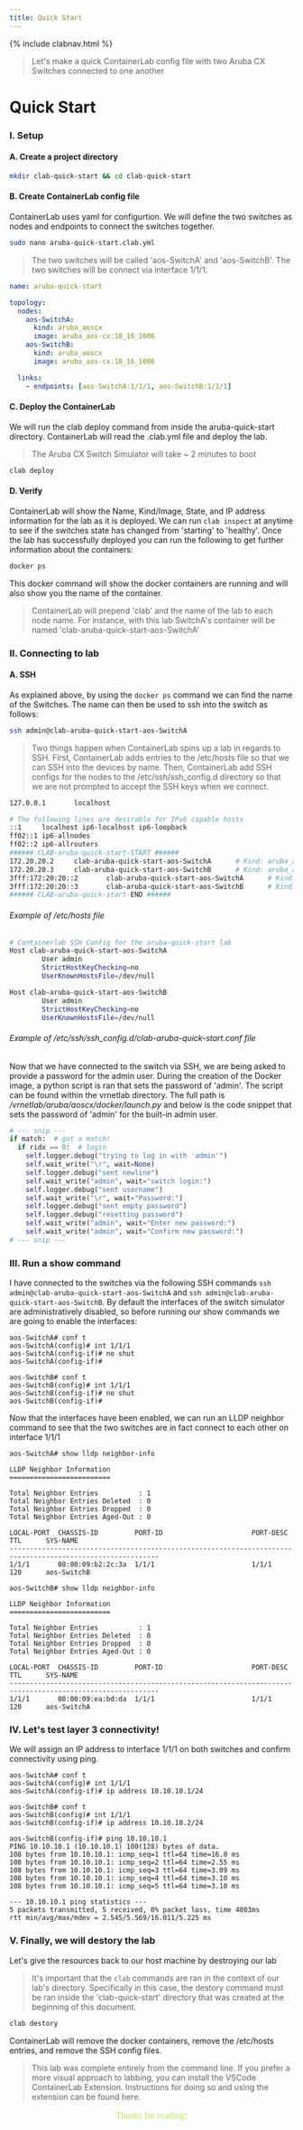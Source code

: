 ```yaml
---
title: Quick Start
---
```

{% include clabnav.html %}
<br>
> Let's make a quick ContainerLab config file with two Aruba CX Switches connected to one another

# **Quick Start**
### I. Setup
#### A. Create a project directory
```bash
mkdir clab-quick-start && cd clab-quick-start
```
#### B. Create ContainerLab config file
ContainerLab uses yaml for configurtion. We will define the two switches as nodes and endpoints to connect the switches together. 
```bash
sudo nano aruba-quick-start.clab.yml
```
> The two switches will be called 'aos-SwitchA' and 'aos-SwitchB'. The two switches will be connect via interface 1/1/1.

```yaml
name: aruba-quick-start

topology:
  nodes:
    aos-SwitchA:
      kind: aruba_aoscx
      image: aruba_aos-cx:10_16_1006
    aos-SwitchB:
      kind: aruba_aoscx
      image: aruba_aos-cx:10_16_1006

  links:
    - endpoints: [aos-SwitchA:1/1/1, aos-SwitchB:1/1/1]
```
#### C. Deploy the ContainerLab
We will run the clab deploy command from inside the aruba-quick-start directory. ContainerLab will read the .clab.yml file and deploy the lab.
> The Aruba CX Switch Simulator will take ~ 2 minutes to boot

```bash
clab deploy
```
#### D. Verify
ContainerLab will show the Name, Kind/Image, State, and IP address information for the lab as it is deployed. We can run `clab inspect` at anytime to see if the switches state has changed from 'starting' to 'healthy'. Once the lab has successfully deployed you can run the following to get further information about the containers:
```bash
docker ps
```
This docker command will show the docker containers are running and will also show you the name of the container.
> ContainerLab will prepend 'clab' and the name of the lab to each node name. For instance, with this lab SwitchA's container will be named 'clab-aruba-quick-start-aos-SwitchA'

### II. Connecting to lab
#### A. SSH
As explained above, by using the `docker ps` command we can find the name of the Switches. The name can then be used to ssh into the switch as follows:
```bash
ssh admin@clab-aruba-quick-start-aos-SwitchA
```
> Two things happen when ContainerLab spins up a lab in regards to SSH. First, ContainerLab adds entries to the /etc/hosts file so that we can SSH into the devices by name. Then, ContainerLab add SSH configs for the nodes to the /etc/ssh/ssh_config.d directory so that we are not prompted to accept the SSH keys when we connect.

```bash
127.0.0.1       localhost

# The following lines are desirable for IPv6 capable hosts
::1     localhost ip6-localhost ip6-loopback
ff02::1 ip6-allnodes
ff02::2 ip6-allrouters
###### CLAB-aruba-quick-start-START ######
172.20.20.2     clab-aruba-quick-start-aos-SwitchA      # Kind: aruba_aoscx
172.20.20.3     clab-aruba-quick-start-aos-SwitchB      # Kind: aruba_aoscx
3fff:172:20:20::2       clab-aruba-quick-start-aos-SwitchA      # Kind: aruba_aoscx
3fff:172:20:20::3       clab-aruba-quick-start-aos-SwitchB      # Kind: aruba_aoscx
###### CLAB-aruba-quick-start-END ######
```
###### _Example of /etc/hosts file_
```bash
# Containerlab SSH Config for the aruba-quick-start lab
Host clab-aruba-quick-start-aos-SwitchA
        User admin
        StrictHostKeyChecking=no
        UserKnownHostsFile=/dev/null

Host clab-aruba-quick-start-aos-SwitchB
        User admin
        StrictHostKeyChecking=no
        UserKnownHostsFile=/dev/null
```
###### _Example of /etc/ssh/ssh_config.d/clab-aruba-quick-start.conf file_
Now that we have connected to the switch via SSH, we are being asked to provide a password for the admin user. During the creation of the Docker image, a python script is ran that sets the password of 'admin'. The script can be found within the vrnetlab directory. The full path is _/vrnetlab/aruba/aoscx/docker/launch.py_ and below is the code snippet that sets the password of 'admin' for the built-in admin user.
```python
# --- snip ---
if match:  # got a match!
  if ridx == 0:  # login
    self.logger.debug("trying to log in with 'admin'")
    self.wait_write("\r", wait=None)
    self.logger.debug("sent newline")
    self.wait_write("admin", wait="switch login:")
    self.logger.debug("sent username")
    self.wait_write("\r", wait="Password:")
    self.logger.debug("sent empty password")
    self.logger.debug("resetting password")
    self.wait_write("admin", wait="Enter new password:")
    self.wait_write("admin", wait="Confirm new password:")
# --- snip ---
```
### III. Run a show command
I have connected to the switches via the following SSH commands `ssh admin@clab-aruba-quick-start-aos-SwitchA` and `ssh admin@clab-aruba-quick-start-aos-SwitchB`. By default the interfaces of the switch simulator are administratively disabled, so before running our show commands we are going to enable the interfaces:
```shell
aos-SwitchA# conf t
aos-SwitchA(config)# int 1/1/1
aos-SwitchA(config-if)# no shut
aos-SwitchA(config-if)#

aos-SwitchB# conf t
aos-SwitchB(config)# int 1/1/1
aos-SwitchB(config-if)# no shut
aos-SwitchB(config-if)# 
```
Now that the interfaces have been enabled, we can run an LLDP neighbor command to see that the two switches are in fact connect to each other on interface 1/1/1
```shell
aos-SwitchA# show lldp neighbor-info 

LLDP Neighbor Information 
=========================

Total Neighbor Entries          : 1
Total Neighbor Entries Deleted  : 0
Total Neighbor Entries Dropped  : 0
Total Neighbor Entries Aged-Out : 0

LOCAL-PORT  CHASSIS-ID         PORT-ID                      PORT-DESC                    TTL      SYS-NAME    
-----------------------------------------------------------------------------------------------------------
1/1/1       08:00:09:b2:2c:3a  1/1/1                        1/1/1                        120      aos-SwitchB
```
```shell
aos-SwitchB# show lldp neighbor-info 

LLDP Neighbor Information 
=========================

Total Neighbor Entries          : 1
Total Neighbor Entries Deleted  : 0
Total Neighbor Entries Dropped  : 0
Total Neighbor Entries Aged-Out : 0

LOCAL-PORT  CHASSIS-ID         PORT-ID                      PORT-DESC                    TTL      SYS-NAME    
-----------------------------------------------------------------------------------------------------------
1/1/1       08:00:09:ea:bd:da  1/1/1                        1/1/1                        120      aos-SwitchA
```
### IV. Let's test layer 3 connectivity!
We will assign an IP address to interface 1/1/1 on both switches and confirm connectivity using ping.
```shell
aos-SwitchA# conf t
aos-SwitchA(config)# int 1/1/1
aos-SwitchA(config-if)# ip address 10.10.10.1/24
```
```shell
aos-SwitchB# conf t
aos-SwitchB(config)# int 1/1/1
aos-SwitchB(config-if)# ip address 10.10.10.2/24
```
```shell
aos-SwitchB(config-if)# ping 10.10.10.1
PING 10.10.10.1 (10.10.10.1) 100(128) bytes of data.
108 bytes from 10.10.10.1: icmp_seq=1 ttl=64 time=16.0 ms
108 bytes from 10.10.10.1: icmp_seq=2 ttl=64 time=2.55 ms
108 bytes from 10.10.10.1: icmp_seq=3 ttl=64 time=3.09 ms
108 bytes from 10.10.10.1: icmp_seq=4 ttl=64 time=3.10 ms
108 bytes from 10.10.10.1: icmp_seq=5 ttl=64 time=3.10 ms

--- 10.10.10.1 ping statistics ---
5 packets transmitted, 5 received, 0% packet loss, time 4003ms
rtt min/avg/max/mdev = 2.545/5.569/16.011/5.225 ms
```
### V. Finally, we will destory the lab
Let's give the resources back to our host machine by destroying our lab
> It's important that the `clab` commands are ran in the context of our lab's directory. Specifically in this case, the destory command must be ran inside the 'clab-quick-start' directory that was created at the beginning of this document.

```bash
clab destory
```
ContainerLab will remove the docker containers, remove the /etc/hosts entries, and remove the SSH config files.
> This lab was complete entirely from the command line. If you prefer a more visual approach to labbing, you can install the VSCode ContainerLab Extension. Instructions for doing so and using the extension can be found here.

<p align="center" style="font-family: 'Lucida Handwriting', cursive; font-size: 16px; color:#b5e853">
Thanks for reading!
</p>
